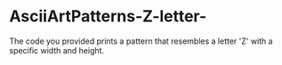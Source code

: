 # AsciiArtPatterns-Z-letter-
 The code you provided prints a pattern that resembles a letter 'Z' with a specific width and height.
